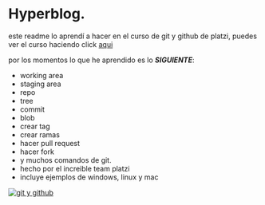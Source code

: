# Hyperblog.


este readme lo aprendí a hacer en el curso de git y github de platzi, puedes ver el curso haciendo click [aqui](http://platzi.com "aqui")

por los momentos lo que he aprendido es lo ***SIGUIENTE***: 
* working area
* staging area
* repo
* tree
* commit
* blob
* crear tag
* crear ramas
* hacer pull request
* hacer fork
* y muchos comandos de git.
* hecho por el increible team platzi
* incluye ejemplos de windows, linux y mac

[![git y github](https://camo.githubusercontent.com/38f113b96a368dfb7f634d2f2da97e7b8c748042d2a284b97c3fad048bb3ff55/68747470733a2f2f6d69726f2e6d656469756d2e636f6d2f6d61782f323733322f312a6d74736b3366515f4252656d466964686b656c3364412e706e67 "git y github")](https://camo.githubusercontent.com/38f113b96a368dfb7f634d2f2da97e7b8c748042d2a284b97c3fad048bb3ff55/68747470733a2f2f6d69726f2e6d656469756d2e636f6d2f6d61782f323733322f312a6d74736b3366515f4252656d466964686b656c3364412e706e67 "git y github")
 